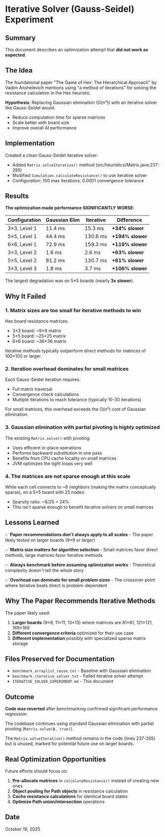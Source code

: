 # Iterative Solver (Gauss-Seidel) Experiment

## Summary

This document describes an optimization attempt that **did not work as expected**.

## The Idea

The foundational paper "The Game of Hex: The Hierarchical Approach" by Vadim Anshelevich mentions using "a method of iterations" for solving the resistance calculation in the Hex heuristic.

**Hypothesis**: Replacing Gaussian elimination (O(n³)) with an iterative solver like Gauss-Seidel would:
- Reduce computation time for sparse matrices
- Scale better with board size
- Improve overall AI performance

## Implementation

Created a clean Gauss-Seidel iterative solver:
- Added `Matrix.solveIterative()` method (src/heuristics/Matrix.java:237-295)
- Modified `Simulation.calculateResistance()` to use iterative solver
- Configuration: 100 max iterations, 0.0001 convergence tolerance

## Results

**The optimization made performance SIGNIFICANTLY WORSE:**

| Configuration | Gaussian Elim | Iterative | Difference |
|---------------|---------------|-----------|------------|
| 3×3, Level 1  | 11.4 ms | 15.3 ms | **+34% slower** |
| 5×5, Level 1  | 44.4 ms | 130.6 ms | **+194% slower** |
| 6×6, Level 1  | 72.9 ms | 159.3 ms | **+119% slower** |
| 3×3, Level 2  | 1.6 ms | 2.6 ms | **+63% slower** |
| 5×5, Level 2  | 81.2 ms | 130.7 ms | **+61% slower** |
| 3×3, Level 3  | 1.8 ms | 3.7 ms | **+106% slower** |

The largest degradation was on 5×5 boards (nearly **3x slower**).

## Why It Failed

### 1. **Matrix sizes are too small for iterative methods to win**

Hex board resistance matrices:
- 3×3 board: ~9×9 matrix
- 5×5 board: ~25×25 matrix
- 6×6 board: ~36×36 matrix

Iterative methods typically outperform direct methods for matrices of 100×100 or larger.

### 2. **Iteration overhead dominates for small matrices**

Each Gauss-Seidel iteration requires:
- Full matrix traversal
- Convergence check calculations
- Multiple iterations to reach tolerance (typically 10-30 iterations)

For small matrices, this overhead exceeds the O(n³) cost of Gaussian elimination.

### 3. **Gaussian elimination with partial pivoting is highly optimized**

The existing `Matrix.solve()` with pivoting:
- Uses efficient in-place operations
- Performs backward substitution in one pass
- Benefits from CPU cache locality on small matrices
- JVM optimizes the tight loops very well

### 4. **The matrices are not sparse enough at this scale**

While each cell connects to ~6 neighbors (making the matrix conceptually sparse), on a 5×5 board with 25 nodes:
- Sparsity ratio: ~6/25 = 24%
- This isn't sparse enough to benefit iterative solvers on small matrices

## Lessons Learned

✅ **Paper recommendations don't always apply to all scales** - The paper likely tested on larger boards (9×9 or larger)

✅ **Matrix size matters for algorithm selection** - Small matrices favor direct methods, large matrices favor iterative methods

✅ **Always benchmark before assuming optimization works** - Theoretical complexity doesn't tell the whole story

✅ **Overhead can dominate for small problem sizes** - The crossover point where iterative beats direct is problem-dependent

## Why The Paper Recommends Iterative Methods

The paper likely used:
1. **Larger boards** (9×9, 11×11, 13×13) where matrices are 81×81, 121×121, 169×169
2. **Different convergence criteria** optimized for their use case
3. **Different implementation** possibly with specialized sparse matrix storage

## Files Preserved for Documentation

- `benchmark_arraylist_reuse.txt` - Baseline with Gaussian elimination
- `benchmark_iterative_solver.txt` - Failed iterative solver attempt
- `ITERATIVE_SOLVER_EXPERIMENT.md` - This document

## Outcome

**Code was reverted** after benchmarking confirmed significant performance regression.

The codebase continues using standard Gaussian elimination with partial pivoting (`Matrix.solve(B, true)`).

The `Matrix.solveIterative()` method remains in the code (lines 237-295) but is unused, marked for potential future use on larger boards.

## Real Optimization Opportunities

Future efforts should focus on:
1. **Pre-allocate matrices** in `calculateResistance()` instead of creating new ones
2. **Object pooling for Path objects** in resistance calculation
3. **Cache resistance calculations** for identical board states
4. **Optimize Path union/intersection** operations

## Date

October 19, 2025
